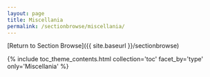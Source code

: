 ```yaml
---
layout: page
title: Miscellania
permalink: /sectionbrowse/miscellania/
---
```


[Return to Section Browse]({{ site.baseurl }}/sectionbrowse)

{% include toc_theme_contents.html collection='toc' facet_by='type' only='Miscellania' %}
